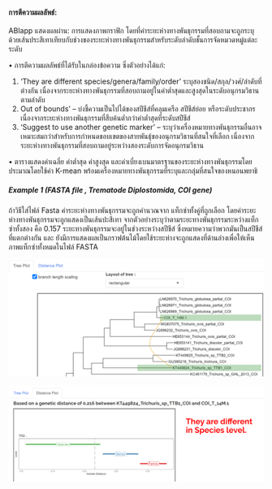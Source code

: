 #### การตีความผลลัพธ์:

ABIapp แสดงผลผ่าน: การแสดงภาพกราฟิก โดยที่ค่าระยะห่างทางพันธุกรรมที่สอบถามจะถูกระบุด้วยเส้นประสีเทาเทียบกับช่วงของระยะห่างทางพันธุกรรมสำหรับระดับลำดับชั้นการจัดหมวดหมู่แต่ละระดับ

•	การตีความผลลัพธ์ที่ได้รับในกล่องข้อความ ซึ่งตัวอย่างได้แก่:
1. ‘They are different species/genera/family/order’ ระบุสองชนิด/สกุล/วงศ์/ลำดับที่ต่างกัน เนื่องจากระยะห่างทางพันธุกรรมที่สอบถามอยู่ในค่าต่ำสุดและสูงสุดในระดับอนุกรมวิธานตามลำดับ
2. Out of bounds’ – บ่งชี้ความเป็นไปได้ของสปีชีส์ที่คลุมเครือ สปีชีส์ย่อย หรือระดับประชากร เนื่องจากระยะห่างทางพันธุกรรมที่สืบค้นต่ำกว่าค่าต่ำสุดที่ระดับสปีชีส์
3. ‘Suggest to use another genetic marker’ – ระบุว่าเครื่องหมายทางพันธุกรรมอื่นอาจเหมาะสมกว่าสำหรับการกำหนดขอบเขตของสายพันธุ์ของอนุกรมวิธานที่สนใจที่เลือก เนื่องจากระยะห่างทางพันธุกรรมที่สอบถามอยู่ระหว่างสองระดับการจัดอนุกรมวิธาน


•	ตารางแสดงค่าเฉลี่ย ค่าต่ำสุด ค่าสูงสุด และค่าเบี่ยงเบนมาตรฐานของระยะห่างทางพันธุกรรมโดยประมาณโดยใช้ค่า K-mean พร้อมเครื่องหมายทางพันธุกรรมที่ระบุและกลุ่มที่สนใจของหนอนพยาธิ

##### Example 1 (FASTA file , Trematode Diplostomida, COI gene) 

ถ้าวิธีใส่ไฟล์ Fasta ค่าระยะห่างทางพันธุกรรมจะถูกคำนวณจาก แท็กซ่าทั้งคู่ที่ถูกเลือก โดยค่าระยะห่างทางพันธุกรรมจะถูกแสดงเป็นเส้นปะสีเทา
จากตัวอย่างระบุว่าตามระยะทางพันธุกรรมระหว่างแท็กซ่าทั้งสอง คือ  0.157 ระยะทางพันธุกรรมจะอยู่ในช่วงระหว่างสปีชีส์ ซึ่งหมายความว่าพวกมันเป็นสปีชีส์ที่แตกต่างกัน
และ ยังมีการแสดงผลเป็นกราฟต้นไม้โดยใช้ระยะห่างจะถูกแสดงที่ด้านล่างเพื่อให้เห็นภาพแท็กซ่าทั้งหมดในไฟล์ FASTA

![Exdasta1](exfasta_1.png "Example Fasta 1")


![Exdasta2](exfasta_2.png "Example Fasta 2")
